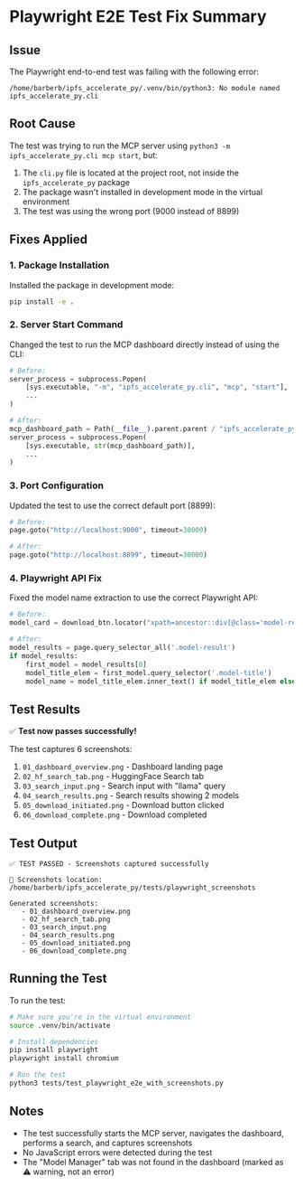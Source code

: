 # Playwright E2E Test Fix Summary

## Issue
The Playwright end-to-end test was failing with the following error:
```
/home/barberb/ipfs_accelerate_py/.venv/bin/python3: No module named ipfs_accelerate_py.cli
```

## Root Cause
The test was trying to run the MCP server using `python3 -m ipfs_accelerate_py.cli mcp start`, but:
1. The `cli.py` file is located at the project root, not inside the `ipfs_accelerate_py` package
2. The package wasn't installed in development mode in the virtual environment
3. The test was using the wrong port (9000 instead of 8899)

## Fixes Applied

### 1. Package Installation
Installed the package in development mode:
```bash
pip install -e .
```

### 2. Server Start Command
Changed the test to run the MCP dashboard directly instead of using the CLI:
```python
# Before:
server_process = subprocess.Popen(
    [sys.executable, "-m", "ipfs_accelerate_py.cli", "mcp", "start"],
    ...
)

# After:
mcp_dashboard_path = Path(__file__).parent.parent / "ipfs_accelerate_py" / "mcp_dashboard.py"
server_process = subprocess.Popen(
    [sys.executable, str(mcp_dashboard_path)],
    ...
)
```

### 3. Port Configuration
Updated the test to use the correct default port (8899):
```python
# Before:
page.goto("http://localhost:9000", timeout=30000)

# After:
page.goto("http://localhost:8899", timeout=30000)
```

### 4. Playwright API Fix
Fixed the model name extraction to use the correct Playwright API:
```python
# Before:
model_card = download_btn.locator("xpath=ancestor::div[@class='model-result']")

# After:
model_results = page.query_selector_all('.model-result')
if model_results:
    first_model = model_results[0]
    model_title_elem = first_model.query_selector('.model-title')
    model_name = model_title_elem.inner_text() if model_title_elem else "unknown"
```

## Test Results

✅ **Test now passes successfully!**

The test captures 6 screenshots:
1. `01_dashboard_overview.png` - Dashboard landing page
2. `02_hf_search_tab.png` - HuggingFace Search tab
3. `03_search_input.png` - Search input with "llama" query
4. `04_search_results.png` - Search results showing 2 models
5. `05_download_initiated.png` - Download button clicked
6. `06_download_complete.png` - Download completed

## Test Output
```
✅ TEST PASSED - Screenshots captured successfully

📁 Screenshots location: /home/barberb/ipfs_accelerate_py/tests/playwright_screenshots

Generated screenshots:
   - 01_dashboard_overview.png
   - 02_hf_search_tab.png
   - 03_search_input.png
   - 04_search_results.png
   - 05_download_initiated.png
   - 06_download_complete.png
```

## Running the Test

To run the test:
```bash
# Make sure you're in the virtual environment
source .venv/bin/activate

# Install dependencies
pip install playwright
playwright install chromium

# Run the test
python3 tests/test_playwright_e2e_with_screenshots.py
```

## Notes
- The test successfully starts the MCP server, navigates the dashboard, performs a search, and captures screenshots
- No JavaScript errors were detected during the test
- The "Model Manager" tab was not found in the dashboard (marked as ⚠️ warning, not an error)
